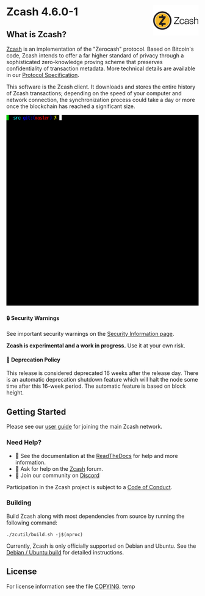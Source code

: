 Zcash 4.6.0-1
<img align="right" width="120" height="80" src="doc/imgs/logo.png">
===========

What is Zcash?
--------------

[Zcash](https://z.cash/) is an implementation of the "Zerocash" protocol.
Based on Bitcoin's code, Zcash intends to offer a far higher standard of privacy
through a sophisticated zero-knowledge proving scheme that preserves
confidentiality of transaction metadata. More technical details are available
in our [Protocol Specification](https://zips.z.cash/protocol/protocol.pdf).

This software is the Zcash client. It downloads and stores the entire history
of Zcash transactions; depending on the speed of your computer and network
connection, the synchronization process could take a day or more once the
blockchain has reached a significant size.

<p align="center">
  <img src="doc/imgs/zcashd_screen.gif" height="500">
</p>

#### :lock: Security Warnings

See important security warnings on the
[Security Information page](https://z.cash/support/security/).

**Zcash is experimental and a work in progress.** Use it at your own risk.

####  :ledger: Deprecation Policy

This release is considered deprecated 16 weeks after the release day. There
is an automatic deprecation shutdown feature which will halt the node some
time after this 16-week period. The automatic feature is based on block
height.

## Getting Started

Please see our [user guide](https://zcash.readthedocs.io/en/latest/rtd_pages/rtd_docs/user_guide.html) for joining the main Zcash network.

### Need Help?

* :blue_book: See the documentation at the [ReadTheDocs](https://zcash.readthedocs.io)
  for help and more information.
* :incoming_envelope: Ask for help on the [Zcash](https://forum.z.cash/) forum.
* :speech_balloon: Join our community on [Discord](https://discordapp.com/invite/PhJY6Pm)

Participation in the Zcash project is subject to a
[Code of Conduct](code_of_conduct.md).

### Building

Build Zcash along with most dependencies from source by running the following command:

```
./zcutil/build.sh -j$(nproc)
```

Currently, Zcash is only officially supported on Debian and Ubuntu. See the
[Debian / Ubuntu build](https://zcash.readthedocs.io/en/latest/rtd_pages/Debian-Ubuntu-build.html)
for detailed instructions.

License
-------

For license information see the file [COPYING](COPYING).
temp
